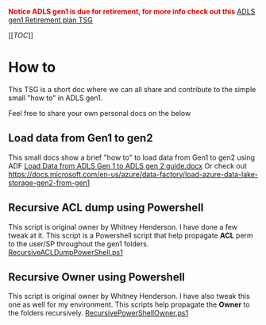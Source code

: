 <span style="color:#DF0101;">**Notice ADLS gen1 is due for retirement, for more info check out this**</span> [ADLS gen1 Retirement plan TSG](https://dev.azure.com/Supportability/Big%20Data/_wiki/wikis/Big-Data.wiki/444557/ADLS-gen-1-Retirement-plan)


[[_TOC_]]

# How to 
This TSG is a short doc where we can all share and contribute to the simple small "how to" in ADLS gen1.

Feel free to share your own personal docs on the below


## Load data from Gen1 to gen2
This small docs show a brief "how to" to load data from Gen1 to gen2 using ADF 
[Load Data from ADLS Gen 1 to ADLS gen 2 guide.docx](/.attachments/Load%20Data%20from%20ADLS%20Gen%201%20to%20ADLS%20gen%202%20guide-90438214-a733-4c4c-8826-c290f1ac963b.docx)
Or check out https://docs.microsoft.com/en-us/azure/data-factory/load-azure-data-lake-storage-gen2-from-gen1

## Recursive ACL dump using Powershell
This script is original owner by Whitney Henderson. I have done a few tweak at it. This script is a Powershell script that help propagate **ACL** perm to the user/SP throughout the gen1 folders. 
[RecursiveACLDumpPowerShell.ps1](/.attachments/RecursiveACLDumpPowerShell-93251f74-ff42-4485-88af-0a9dd1128f1f.ps1)

## Recursive Owner using Powershell
This script is original owner by Whitney Henderson. I have also tweak this one as well for my environment. This scripts help propagate the **Owner** to the folders recursively. 
[RecursivePowerShellOwner.ps1](/.attachments/RecursivePowerShellOwner-bc0e4511-906a-443f-b017-97762521dee8.ps1)


